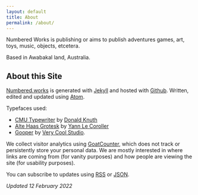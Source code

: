 ```yaml
---
layout: default
title: About
permalink: /about/
---
```


Numbered Works is publishing or aims to publish adventures games, art, toys, music, objects, etcetera.

Based in Awabakal land, Australia.

## About this Site

[Numbered.works](https://numbered.works/) is generated with [Jekyll](https://jekyllrb.com/) and hosted with [Github](https://github.com/numbered-works/numbered-works.github.io). Written, edited and updated using [Atom](https://atom.io/).

Typefaces used:
* [CMU Typewriter](https://en.wikipedia.org/wiki/Computer_Modern) by [Donald Knuth](https://en.wikipedia.org/wiki/Donald_Knuth)
* [Alte Haas Grotesk](https://www.dafont.com/alte-haas-grotesk.font) by [Yann Le Coroller](http://www.yannlecoroller.com/)
* [Gooper](https://verycoolstudio.com/typefaces/gooper) by [Very Cool Studio](https://verycoolstudio.com/).

We collect visitor analytics using [GoatCounter](https://www.goatcounter.com/), which does not track or persistently store your personal data. We are mostly interested in where links are coming from (for vanity purposes) and how people are viewing the site (for usability purposes).

You can subscribe to updates using [RSS](https://numbered.works/feed.xml) or [JSON](https://numbered.works/feed.json).

_Updated 12 February 2022_
